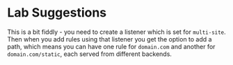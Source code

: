 # Lab Suggestions

This is a bit fiddly - you need to create a listener which is set for `multi-site`. Then when you add rules using that listener you get the option to add a path, which means you can have one rule for `domain.com` and another for `domain.com/static`, each served from different backends.